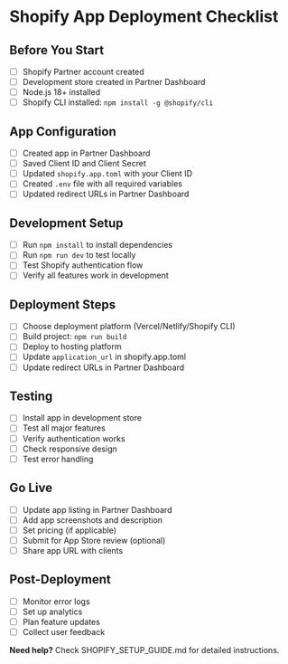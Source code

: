 # Shopify App Deployment Checklist

## Before You Start
- [ ] Shopify Partner account created
- [ ] Development store created in Partner Dashboard
- [ ] Node.js 18+ installed
- [ ] Shopify CLI installed: `npm install -g @shopify/cli`

## App Configuration
- [ ] Created app in Partner Dashboard
- [ ] Saved Client ID and Client Secret
- [ ] Updated `shopify.app.toml` with your Client ID
- [ ] Created `.env` file with all required variables
- [ ] Updated redirect URLs in Partner Dashboard

## Development Setup
- [ ] Run `npm install` to install dependencies
- [ ] Run `npm run dev` to test locally
- [ ] Test Shopify authentication flow
- [ ] Verify all features work in development

## Deployment Steps
- [ ] Choose deployment platform (Vercel/Netlify/Shopify CLI)
- [ ] Build project: `npm run build`
- [ ] Deploy to hosting platform
- [ ] Update `application_url` in shopify.app.toml
- [ ] Update redirect URLs in Partner Dashboard

## Testing
- [ ] Install app in development store
- [ ] Test all major features
- [ ] Verify authentication works
- [ ] Check responsive design
- [ ] Test error handling

## Go Live
- [ ] Update app listing in Partner Dashboard
- [ ] Add app screenshots and description
- [ ] Set pricing (if applicable)
- [ ] Submit for App Store review (optional)
- [ ] Share app URL with clients

## Post-Deployment
- [ ] Monitor error logs
- [ ] Set up analytics
- [ ] Plan feature updates
- [ ] Collect user feedback

**Need help?** Check SHOPIFY_SETUP_GUIDE.md for detailed instructions.